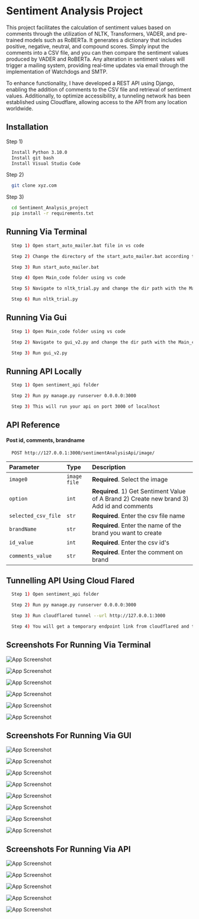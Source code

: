 
# Sentiment Analysis Project

This project facilitates the calculation of sentiment values based on comments through the utilization of NLTK, Transformers, VADER, and pre-trained models such as RoBERTa. It generates a dictionary that includes positive, negative, neutral, and compound scores. Simply input the comments into a CSV file, and you can then compare the sentiment values produced by VADER and RoBERTa. Any alteration in sentiment values will trigger a mailing system, providing real-time updates via email through the implementation of Watchdogs and SMTP.

To enhance functionality, I have developed a REST API using Django, enabling the addition of comments to the CSV file and retrieval of sentiment values. Additionally, to optimize accessibility, a tunneling network has been established using Cloudflare, allowing access to the API from any location worldwide.


## Installation

Step 1)

```bash
  Install Python 3.10.0
  Install git bash
  Install Visual Studio Code
```

Step 2)

```bash
  git clone xyz.com
```

Step 3)

```bash
  cd Sentiment_Analysis_project
  pip install -r requirements.txt
```


    
## Running Via Terminal



```bash
  Step 1) Open start_auto_mailer.bat file in vs code

  Step 2) Change the directory of the start_auto_mailer.bat according to your path.

  Step 3) Run start_auto_mailer.bat

  Step 4) Open Main_code folder using vs code

  Step 5) Navigate to nltk_trial.py and change the dir path with the Main_code folder path.

  Step 6) Run nltk_trial.py
```
## Running Via Gui

```bash
  Step 1) Open Main_code folder using vs code

  Step 2) Navigate to gui_v2.py and change the dir path with the Main_code folder path.

  Step 3) Run gui_v2.py
```
## Running API Locally


```bash
  Step 1) Open sentiment_api folder

  Step 2) Run py manage.py runserver 0.0.0.0:3000

  Step 3) This will run your api on port 3000 of localhost
```
## API Reference

#### Post id, comments, brandname

```http
  POST http://127.0.0.1:3000/sentimentAnalysisApi/image/
```

| Parameter | Type     | Description                |
| :-------- | :------- | :------------------------- |
| `image0` | `image file` | **Required**. Select the image |
| `option` | `int` | **Required**. 1) Get Sentiment Value of A Brand        2) Create new brand 3) Add id and comments |
| `selected_csv_file` | `str` | **Required**. Enter the csv file name |
| `brandName` | `str` | **Required**. Enter the name of the brand you want to create |
| `id_value` | `int` | **Required**. Enter the csv id's |
| `comments_value` | `str` | **Required**. Enter the comment on brand |


## Tunnelling API Using Cloud Flared

```bash
  Step 1) Open sentiment_api folder

  Step 2) Run py manage.py runserver 0.0.0.0:3000

  Step 3) Run cloudflared tunnel --url http://127.0.0.1:3000

  Step 4) You will get a temporary endpoint link from cloudflared and through this link you can access the api from anywhere around the world
```
## Screenshots For Running Via Terminal

![App Screenshot](https://github.com/Ekaghni/sentiment_analysis_project/blob/main/Screenshots/Screenshot%20(58).png)

![App Screenshot](https://github.com/Ekaghni/sentiment_analysis_project/blob/main/Screenshots/Screenshot%20(59).png)

![App Screenshot](https://github.com/Ekaghni/sentiment_analysis_project/blob/main/Screenshots/Screenshot%20(60).png)

![App Screenshot](https://github.com/Ekaghni/sentiment_analysis_project/blob/main/Screenshots/Screenshot%20(61).png)

![App Screenshot](https://github.com/Ekaghni/sentiment_analysis_project/blob/main/Screenshots/Screenshot%20(62).png)

![App Screenshot](https://github.com/Ekaghni/sentiment_analysis_project/blob/main/Screenshots/Screenshot%20(63).png)





## Screenshots For Running Via GUI

![App Screenshot](https://github.com/Ekaghni/sentiment_analysis_project/blob/main/Screenshots/Screenshot%20(64).png)

![App Screenshot](https://github.com/Ekaghni/sentiment_analysis_project/blob/main/Screenshots/Screenshot%20(65).png)

![App Screenshot](https://github.com/Ekaghni/sentiment_analysis_project/blob/main/Screenshots/Screenshot%20(66).png)

![App Screenshot](https://github.com/Ekaghni/sentiment_analysis_project/blob/main/Screenshots/Screenshot%20(67).png)

![App Screenshot](https://github.com/Ekaghni/sentiment_analysis_project/blob/main/Screenshots/Screenshot%20(68).png)

![App Screenshot](https://github.com/Ekaghni/sentiment_analysis_project/blob/main/Screenshots/Screenshot%20(69).png)

![App Screenshot](https://github.com/Ekaghni/sentiment_analysis_project/blob/main/Screenshots/Screenshot%20(70).png)

![App Screenshot](https://github.com/Ekaghni/sentiment_analysis_project/blob/main/Screenshots/Screenshot%20(71).png)





## Screenshots For Running Via API

![App Screenshot](https://github.com/Ekaghni/sentiment_analysis_project/blob/main/Screenshots/Screenshot%20(72).png)

![App Screenshot](https://github.com/Ekaghni/sentiment_analysis_project/blob/main/Screenshots/Screenshot%20(73).png)

![App Screenshot](https://github.com/Ekaghni/sentiment_analysis_project/blob/main/Screenshots/Screenshot%20(74).png)

![App Screenshot](https://github.com/Ekaghni/sentiment_analysis_project/blob/main/Screenshots/Screenshot%20(75).png)

![App Screenshot](https://github.com/Ekaghni/sentiment_analysis_project/blob/main/Screenshots/Screenshot%20(76).png)





